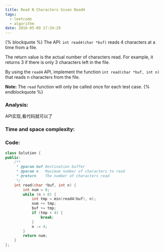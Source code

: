 ```yaml
---
title: Read N Characters Given Read4
tags:
  - leetcode
  - algorithm
date: 2016-05-09 17:24:29
---
```

{% blockquote %}
The API: `int read4(char *buf)` reads 4 characters at a time from a file.

The return value is the actual number of characters read. For example, it returns 3 if there is only 3 characters left in the file.

By using the `read4` API, implement the function `int read(char *buf, int n)` that reads n characters from the file.

**Note:**
The `read` function will only be called once for each test case.
{% endblockquote %}
<!-- more -->
### Analysis:
API实现,看代码就可以了
### Time and space complexity:
### Code:
```cpp
class Solution {
public:
    /**
     * @param buf Destination buffer
     * @param n   Maximum number of characters to read
     * @return    The number of characters read
     */
    int read(char *buf, int n) {
        int num = 0;
        while (n > 0) {
            int tmp = min(read4(buf), n);
            num += tmp;
            buf += tmp;
            if (tmp < 4) {
                break;
            }
            n -= 4;
        }
        return num;
    }
};
```
